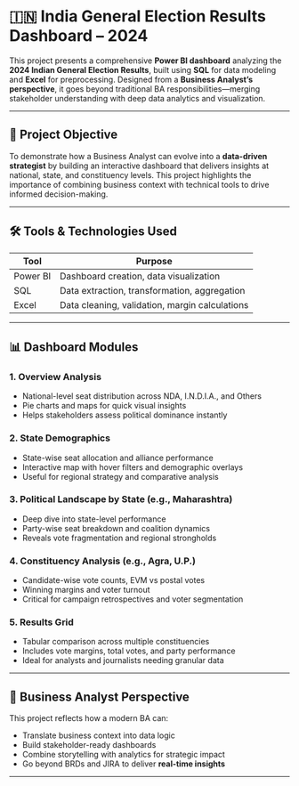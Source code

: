 # 🇮🇳 India General Election Results Dashboard – 2024

This project presents a comprehensive **Power BI dashboard** analyzing the **2024 Indian General Election Results**, built using **SQL** for data modeling and **Excel** for preprocessing. Designed from a **Business Analyst’s perspective**, it goes beyond traditional BA responsibilities—merging stakeholder understanding with deep data analytics and visualization.

---

## 📌 Project Objective

To demonstrate how a Business Analyst can evolve into a **data-driven strategist** by building an interactive dashboard that delivers insights at national, state, and constituency levels. This project highlights the importance of combining business context with technical tools to drive informed decision-making.

---

## 🛠️ Tools & Technologies Used

| Tool       | Purpose                                      |
|------------|----------------------------------------------|
| Power BI   | Dashboard creation, data visualization       |
| SQL        | Data extraction, transformation, aggregation |
| Excel      | Data cleaning, validation, margin calculations|

---

## 📊 Dashboard Modules

### 1. **Overview Analysis**
- National-level seat distribution across NDA, I.N.D.I.A., and Others
- Pie charts and maps for quick visual insights
- Helps stakeholders assess political dominance instantly

### 2. **State Demographics**
- State-wise seat allocation and alliance performance
- Interactive map with hover filters and demographic overlays
- Useful for regional strategy and comparative analysis

### 3. **Political Landscape by State (e.g., Maharashtra)**
- Deep dive into state-level performance
- Party-wise seat breakdown and coalition dynamics
- Reveals vote fragmentation and regional strongholds

### 4. **Constituency Analysis (e.g., Agra, U.P.)**
- Candidate-wise vote counts, EVM vs postal votes
- Winning margins and voter turnout
- Critical for campaign retrospectives and voter segmentation

### 5. **Results Grid**
- Tabular comparison across multiple constituencies
- Includes vote margins, total votes, and party performance
- Ideal for analysts and journalists needing granular data

---

## 🧠 Business Analyst Perspective

This project reflects how a modern BA can:
- Translate business context into data logic
- Build stakeholder-ready dashboards
- Combine storytelling with analytics for strategic impact
- Go beyond BRDs and JIRA to deliver **real-time insights**

---



